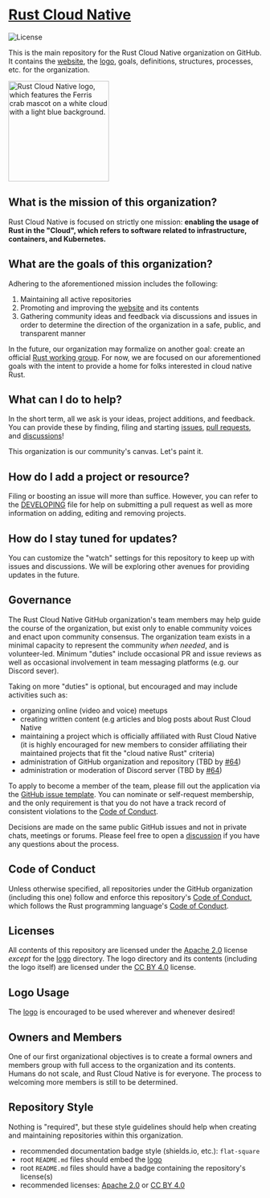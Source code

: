 # [Rust Cloud Native](https://github.com/rust-cloud-native)

![License](https://img.shields.io/github/license/rust-cloud-native/rust-cloud-native.github.io?style=flat-square)

This is the main repository for the Rust Cloud Native organization on GitHub.
It contains the [website](https://rust-cloud-native.github.io), the [logo](./logo), goals, definitions, structures, processes, etc. for the organization.

<img src="./logo/img/rust-cloud-native-logo.png" alt="Rust Cloud Native logo, which features the Ferris crab mascot on a white cloud with a light blue background." width="200">

## What is the mission of this organization?

Rust Cloud Native is focused on strictly one mission: **enabling the usage of Rust in the "Cloud", which refers to software related to infrastructure, containers, and Kubernetes.**

## What are the goals of this organization?

Adhering to the aforementioned mission includes the following:

1. Maintaining all active repositories
2. Promoting and improving the [website](https://rust-cloud-native.github.io) and its contents
3. Gathering community ideas and feedback via discussions and issues in order to determine the direction of the organization in a safe, public, and transparent manner

In the future, our organization may formalize on another goal: create an official [Rust working group](https://www.rust-lang.org/governance).
For now, we are focused on our aforementioned goals with the intent to provide a home for folks interested in cloud native Rust.

## What can I do to help?

In the short term, all we ask is your ideas, project additions, and feedback.
You can provide these by finding, filing and starting [issues](https://github.com/rust-cloud-native/rust-cloud-native.github.io/issues), [pull requests](https://github.com/rust-cloud-native/rust-cloud-native.github.io/pulls), and [discussions](https://github.com/rust-cloud-native/rust-cloud-native.github.io/discussions)!

This organization is our community's canvas.
Let's paint it.

## How do I add a project or resource?

Filing or boosting an issue will more than suffice.
However, you can refer to the [DEVELOPING](./DEVELOPING.md) file for help on submitting a pull request as well as more information on adding, editing and removing projects.

## How do I stay tuned for updates?

You can customize the "watch" settings for this repository to keep up with issues and discussions.
We will be exploring other avenues for providing updates in the future.

## Governance

The Rust Cloud Native GitHub organization's team members may help guide the course of the organization, but exist only to enable community voices and enact upon community consensus.
The organization team exists in a minimal capacity to represent the community _when needed_, and is volunteer-led.
Minimum "duties" include occasional PR and issue reviews as well as occasional involvement in team messaging platforms (e.g. our Discord sever).

Taking on more "duties" is optional, but encouraged and may include activities such as:
- organizing online (video and voice) meetups
- creating written content (e.g articles and blog posts about Rust Cloud Native
- maintaining a project which is officially affiliated with Rust Cloud Native (it is highly encouraged for new members to consider affiliating their maintained projects that fit the "cloud native Rust" criteria)
- administration of GitHub organization and repository (TBD by [#64](https://github.com/rust-cloud-native/rust-cloud-native.github.io/issues/64))
- administration or moderation of Discord server (TBD by [#64](https://github.com/rust-cloud-native/rust-cloud-native.github.io/issues/64))

To apply to become a member of the team, please fill out the application via the [GitHub issue template](https://github.com/rust-cloud-native/rust-cloud-native.github.io/issues/new).
You can nominate or self-request membership, and the only requirement is that you do not have a track record of consistent violations to the [Code of Conduct](./CODE_OF_CONDUCT.md).

Decisions are made on the same public GitHub issues and not in private chats, meetings or forums.
Please feel free to open a [discussion](https://github.com/rust-cloud-native/rust-cloud-native.github.io/discussions) if you have any questions about the process.

## Code of Conduct

Unless otherwise specified, all repositories under the GitHub organization (including this one) follow and enforce this repository's [Code of Conduct](./CODE_OF_CONDUCT.md), which follows the Rust programming language's [Code of Conduct](https://www.rust-lang.org/policies/code-of-conduct).

## Licenses

All contents of this repository are licensed under the [Apache 2.0](https://www.apache.org/licenses/LICENSE-2.0) license _except_ for the [logo](./logo) directory.
The logo directory and its contents (including the logo itself) are licensed under the [CC BY 4.0](https://creativecommons.org/licenses/by/4.0/) license.

## Logo Usage

The [logo](./logo) is encouraged to be used wherever and whenever desired!

## Owners and Members

One of our first organizational objectives is to create a formal owners and members group with full access to the organization and its contents.
Humans do not scale, and Rust Cloud Native is for everyone.
The process to welcoming more members is still to be determined.

## Repository Style

Nothing is "required", but these style guidelines should help when creating and maintaining repositories within this organization.

- recommended documentation badge style (shields.io, etc.): `flat-square`
- root `README.md` files should embed the [logo](./logo)
- root `README.md` files should have a badge containing the repository's license(s)
- recommended licenses: [Apache 2.0](https://www.apache.org/licenses/LICENSE-2.0) or [CC BY 4.0](https://creativecommons.org/licenses/by/4.0/)
